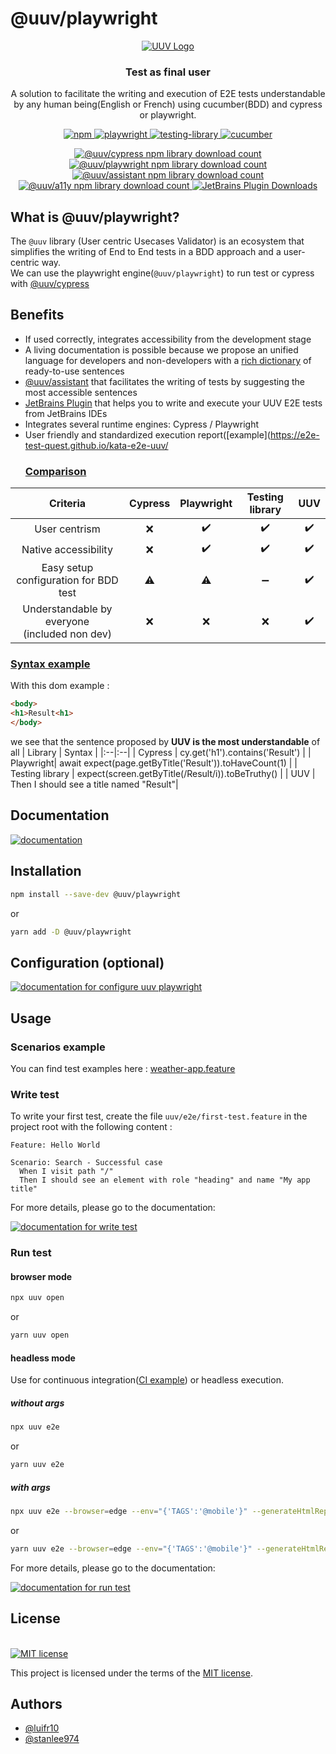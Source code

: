 
# @uuv/playwright
<p align="center">  
<a href="https://orange-opensource.github.io/uuv/">  
<picture>  
<img alt="UUV Logo" src="https://orange-opensource.github.io/uuv/img/uuv.png">  
</picture>  
</a>  
</p>  

<h3 align="center">  
Test as final user  
</h3>  

<p align="center">  
A solution to facilitate the writing and execution of E2E tests understandable by any human being(English or French) using cucumber(BDD) and cypress or playwright.  
</p>  

<p align="center">  
<a href="https://www.npmjs.com/package/@uuv/playwright" target="_blank">  
<img src="https://img.shields.io/badge/available%20on%20npm-grey?logo=npm" alt="npm"/>  
</a>  
<a href="https://playwright.dev/" target="_blank">  
<img src="https://img.shields.io/badge/tested with-playwright-1dbb68?logo=playwright" alt="playwright"/>  
</a>  
<a href="https://testing-library.com/" target="_blank">  
<img src="https://img.shields.io/badge/tested%20with-testing%20library-ED3B3A?logo=testing-library" alt="testing-library"/>  
</a>  
<a href="https://cucumber.io/" target="_blank">  
<img src="https://img.shields.io/badge/tested%20with-cucumber-1dbb68?logo=cucumber" alt="cucumber"/>  
</a><br />  
</p>

<div align="center">
<a href="https://www.npmjs.com/package/@uuv/cypress" target="_blank">
    <img alt="@uuv/cypress npm library download count"
        src="https://img.shields.io/npm/dt/%40uuv/cypress?logo=npm&label=%40uuv%2Fcypress"></img>
</a>
<a href="https://www.npmjs.com/package/@uuv/playwright" target="_blank">
    <img alt="@uuv/playwright npm library download count"
         src="https://img.shields.io/npm/dt/%40uuv/playwright?logo=npm&label=%40uuv%2Fplaywright"></img>
</a>
<a href="https://www.npmjs.com/package/@uuv/assistant" target="_blank">
    <img alt="@uuv/assistant npm library download count"
         src="https://img.shields.io/npm/dt/%40uuv/assistant?logo=npm&label=%40uuv%2Fassistant"></img>
</a>
<a href="https://www.npmjs.com/package/@uuv/a11y" target="_blank">
    <img alt="@uuv/a11y npm library download count"
         src="https://img.shields.io/npm/dt/%40uuv/a11y?logo=npm&label=%40uuv%2Fa11y"></img>
</a>
<a href="https://plugins.jetbrains.com/plugin/22437-uuv" target="_blank">
    <img alt="JetBrains Plugin Downloads" src="https://img.shields.io/jetbrains/plugin/d/22437-uuv?logo=jetbrains&label=UUV%20plugin"></img>
</a>
<br />
</div>

## What is @uuv/playwright?


<p align="center">  

The `@uuv` library (User centric Usecases Validator) is an ecosystem that simplifies the writing of End to End tests in a BDD approach and a user-centric way.  
We can use the playwright engine(`@uuv/playwright`) to run test or cypress with [@uuv/cypress](https://www.npmjs.com/package/@uuv/cypress)
</p>  


## Benefits
- If used correctly, integrates accessibility from the development stage
- A living documentation is possible because we propose an unified language for developers and non-developers with a [rich dictionary](category/step-definition) of ready-to-use sentences
- [@uuv/assistant](https://www.npmjs.com/package/@uuv/assistant) that facilitates the writing of tests by suggesting the most accessible sentences
- [JetBrains Plugin](https://orange-opensource.github.io/uuv/docs/tools/uuv-jetbrains-plugin) that helps you to write and execute your UUV E2E tests from JetBrains IDEs
- Integrates several runtime engines: Cypress / Playwright
- User friendly and standardized execution report([example](https://e2e-test-quest.github.io/kata-e2e-uuv/
  ### <u>Comparison</u>
| Criteria | Cypress | Playwright | Testing library | UUV |  
|:-: |:-: |:-: |:-: |:-: |  
| User centrism | :x: | :heavy_check_mark: | :heavy_check_mark: | :heavy_check_mark: |  
| Native accessibility | :x: | :heavy_check_mark: | :heavy_check_mark: | :heavy_check_mark: |  
| Easy setup configuration for BDD test | :warning: | :warning: | :heavy_minus_sign: | :heavy_check_mark: |  
| Understandable by everyone <br> (included non dev) | :x: | :x: | :x: | :heavy_check_mark: |  

### <u>Syntax example</u>
With this dom example :
  ```html
  <body>
  <h1>Result<h1>
  </body>
```
we see that the sentence proposed by **UUV is the most understandable** of all
| Library | Syntax |
|:--|:--|
| Cypress  | cy.get('h1').contains('Result') |
| Playwright| await expect(page.getByTitle('Result')).toHaveCount(1) |
| Testing library  | expect(screen.getByTitle(/Result/i)).toBeTruthy() |
| UUV | Then I should see a title named "Result"|


## Documentation
<a href="https://orange-opensource.github.io/uuv/"><img src="https://img.shields.io/badge/documentation-black?&style=for-the-badge&logo=github&logoColor=white" alt="documentation"/></a>

## Installation


```bash  
npm install --save-dev @uuv/playwright
```  
or
```bash  
yarn add -D @uuv/playwright
``` 
## Configuration  (optional)
<a href="https://orange-opensource.github.io/uuv/docs/getting-started/configuration"><img src="https://img.shields.io/badge/Configure%20Playwright%20doc-red?&style=for-the-badge&logo=github&logoColor=white" alt="documentation for configure uuv playwright"/></a>

## Usage

### Scenarios example
You can find test examples here : [weather-app.feature](https://github.com/Orange-OpenSource/uuv/blob/main/example/weather-app.feature)

### Write test
To write your first test, create the file `uuv/e2e/first-test.feature` in the project root with the following content :
  ```gherkin
  Feature: Hello World

  Scenario: Search - Successful case
    When I visit path "/"
    Then I should see an element with role "heading" and name "My app title"
  ```

For more details, please go to the documentation:

<a href="https://orange-opensource.github.io/uuv/docs/test/first-test"><img src="https://img.shields.io/badge/Write%20test%20doc-red?&style=for-the-badge&logo=github&logoColor=white" alt="documentation for write test"/></a>

### Run test

#### browser mode
```bash  
npx uuv open
```  
or
```bash  
yarn uuv open
``` 

#### headless mode
Use for continuous integration([CI example](https://github.com/e2e-test-quest/kata-e2e-uuv/blob/main/.github/workflows/ci.yml)) or headless execution.
##### without args
```bash  
npx uuv e2e
```  
or
```bash  
yarn uuv e2e
```
##### with args
```bash  
npx uuv e2e --browser=edge --env="{'TAGS':'@mobile'}" --generateHtmlReport --targetTestFile=./uuv/e2e/first-test.feature
```
or
```bash  
yarn uuv e2e --browser=edge --env="{'TAGS':'@mobile'}" --generateHtmlReport --targetTestFile=./uuv/e2e/first-test.feature
```

For more details, please go to the documentation:

<a href="https://orange-opensource.github.io/uuv/docs/test/running-test"><img src="https://img.shields.io/badge/Run%20test%20doc-red?&style=for-the-badge&logo=github&logoColor=white" alt="documentation for run test"/></a>

## License

[<a href="https://github.com/Orange-OpenSource/uuv/blob/main/LICENSE">  
<img src="https://img.shields.io/badge/license-MIT-blue" alt="MIT license"/>  
</a>](https://spdx.org/licenses/MIT.html)

This project is licensed under the terms of the [MIT license](https://github.com/Orange-OpenSource/uuv/blob/main/LICENSE).

## Authors

- [@luifr10](https://github.com/luifr10)
- [@stanlee974](https://github.com/stanlee974)

